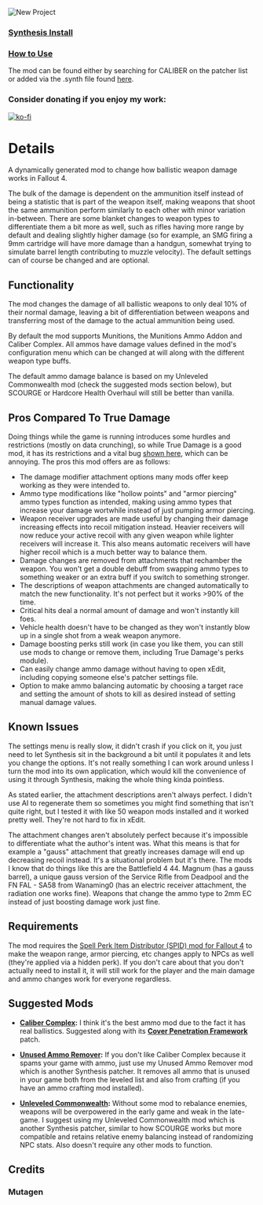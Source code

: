![New Project](https://github.com/ReaperAnon/CALIBER-Damage-Overhaul/assets/63963239/11598e7d-0f1b-4c08-b47a-024cb4ab7601)

### [Synthesis Install](https://github.com/Mutagen-Modding/Synthesis/wiki/Installation)
### [How to Use](https://github.com/Mutagen-Modding/Synthesis/wiki/Typical-Usage#adding-patchers)

The mod can be found either by searching for CALIBER on the patcher list or added via the .synth file found [here](https://github.com/ReaperAnon/CALIBER-Damage-Overhaul/releases/tag/meta).

### Consider donating if you enjoy my work:
[![ko-fi](https://ko-fi.com/img/githubbutton_sm.svg)](https://ko-fi.com/A0A6P3CRK)

# Details
A dynamically generated mod to change how ballistic weapon damage works in Fallout 4.

The bulk of the damage is dependent on the ammunition itself instead of being a statistic that is part of the weapon itself, making weapons that shoot the same ammunition perform similarly to each other with minor variation in-between. There are some blanket changes to weapon types to differentiate them a bit more as well, such as rifles having more range by default and dealing slightly higher damage (so for example, an SMG firing a 9mm cartridge will have more damage than a handgun, somewhat trying to simulate barrel length contributing to muzzle velocity). The default settings can of course be changed and are optional.

## Functionality
The mod changes the damage of all ballistic weapons to only deal 10% of their normal damage, leaving a bit of differentiation between weapons and transferring most of the damage to the actual ammunition being used.

By default the mod supports Munitions, the Munitions Ammo Addon and Caliber Complex. All ammos have damage values defined in the mod's configuration menu which can be changed at will along with the different weapon type buffs.

The default ammo damage balance is based on my Unleveled Commonwealth mod (check the suggested mods section below), but SCOURGE or Hardcore Health Overhaul will still be better than vanilla. 

## Pros Compared To True Damage
Doing things while the game is running introduces some hurdles and restrictions (mostly on data crunching), so while True Damage is a good mod, it has its restrictions and a vital bug [shown here](https://youtu.be/re3UGfGrUK8?si=GTQi6WXRk0hOwDcR&t=607), which can be annoying. The pros this mod offers are as follows:

- The damage modifier attachment options many mods offer keep working as they were intended to.
- Ammo type modifications like "hollow points" and "armor piercing" ammo types function as intended, making using ammo types that increase your damage wortwhile instead of just pumping armor piercing.
- Weapon receiver upgrades are made useful by changing their damage increasing effects into recoil mitigation instead. Heavier receivers will now reduce your active recoil with any given weapon while lighter receivers will increase it. This also means automatic receivers will have higher recoil which is a much better way to balance them.
- Damage changes are removed from attachments that rechamber the weapon. You won't get a double debuff from swapping ammo types to something weaker or an extra buff if you switch to something stronger.
- The descriptions of weapon attachments are changed automatically to match the new functionality. It's not perfect but it works >90% of the time.
- Critical hits deal a normal amount of damage and won't instantly kill foes.
- Vehicle health doesn't have to be changed as they won't instantly blow up in a single shot from a weak weapon anymore.
- Damage boosting perks still work (in case you like them, you can still use mods to change or remove them, including True Damage's perks module).
- Can easily change ammo damage without having to open xEdit, including copying someone else's patcher settings file.
- Option to make ammo balancing automatic by choosing a target race and setting the amount of shots to kill as desired instead of setting manual damage values.

## Known Issues
The settings menu is really slow, it didn't crash if you click on it, you just need to let Synthesis sit in the background a bit until it populates it and lets you change the options. It's not really something I can work around unless I turn the mod into its own application, which would kill the convenience of using it through Synthesis, making the whole thing kinda pointless.

As stated earlier, the attachment descriptions aren't always perfect. I didn't use AI to regenerate them so sometimes you might find something that isn't quite right, but I tested it with like 50 weapon mods installed and it worked pretty well. They're not hard to fix in xEdit.

The attachment changes aren't absolutely perfect because it's impossible to differentiate what the author's intent was. What this means is that for example a "gauss" attachment that greatly increases damage will end up decreasing recoil instead.
It's a situational problem but it's there. The mods I know that do things like this are the Battlefield 4 44. Magnum (has a gauss barrel), a unique gauss version of the Service Rifle from Deadpool and the FN FAL - SA58 from Wanaming0 (has an electric receiver attachment, the radiation one works fine). Weapons that change the ammo type to 2mm EC instead of just boosting damage work just fine.

## Requirements
The mod requires the [Spell Perk Item Distributor (SPID) mod for Fallout 4](https://www.nexusmods.com/fallout4/mods/48365) to make the weapon range, armor piercing, etc changes apply to NPCs as well (they're applied via a hidden perk). If you don't care about that you don't actually need to install it, it will still work for the player and the main damage and ammo changes work for everyone regardless.

## Suggested Mods
- **[Caliber Complex](https://www.nexusmods.com/fallout4/mods/50111?):** I think it's the best ammo mod due to the fact it has real ballistics. Suggested along with its **[Cover Penetration Framework](https://www.nexusmods.com/fallout4/mods/55959)** patch.
  
- **[Unused Ammo Remover](https://github.com/ReaperAnon/UnusedAmmoRemover):** If you don't like Caliber Complex because it spams your game with ammo, just use my Unused Ammo Remover mod which is another Synthesis patcher. It removes all ammo that is unused in your game both from the leveled list and also from crafting (if you have an ammo crafting mod installed).
  
- **[Unleveled Commonwealth](https://github.com/ReaperAnon/Unleveled-Commonwealth):** Without some mod to rebalance enemies, weapons will be overpowered in the early game and weak in the late-game. I suggest using my Unleveled Commonwealth mod which is another Synthesis patcher, similar to how SCOURGE works but more compatible and retains relative enemy balancing instead of randomizing NPC stats. Also doesn't require any other mods to function.

## Credits
### Mutagen
